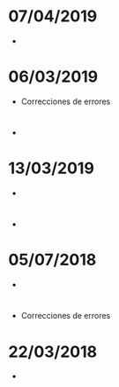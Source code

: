 # 07/04/2019

- 

# 06/03/2019

- Correcciones de errores

# 

- 

# 13/03/2019

- 

# 

- 

# 05/07/2018

- 

# 

- Correcciones de errores

# 22/03/2018

- 
